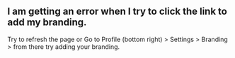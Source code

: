 ## I am getting an error when I try to click the link to add my branding.

Try to refresh the page or Go to Profile (bottom right) > Settings > Branding > from there try adding your branding.
